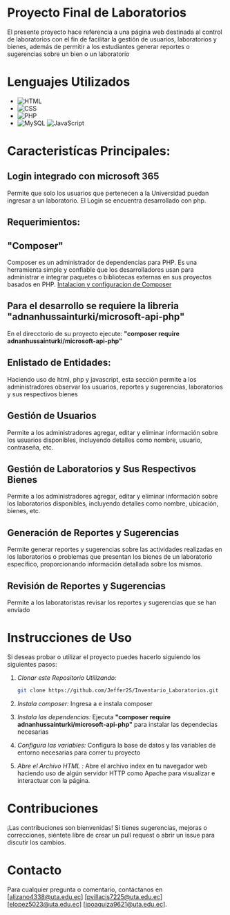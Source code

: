 # Proyecto Final de Laboratorios
El presente proyecto hace referencia a una página web destinada al control de laboratorios con el fin de facilitar la gestión de usuarios, laboratorios y bienes, además de permitir a los estudiantes generar reportes o sugerencias sobre un bien o un laboratorio

# Lenguajes Utilizados

- ![HTML](https://img.shields.io/badge/HTML5-E34F26?style=for-the-badge&logo=html5&logoColor=white)
- ![CSS](https://img.shields.io/badge/CSS3-1572B6?style=for-the-badge&logo=css3&logoColor=white)
- ![PHP](https://img.shields.io/badge/PHP-777BB4?style=for-the-badge&logo=php&logoColor=white)
- ![MySQL](https://img.shields.io/badge/MySQL-4479A1?style=for-the-badge&logo=mysql&logoColor=white)
![JavaScript](https://img.shields.io/badge/JavaScript-F7DF1E?style=for-the-badge&logo=javascript&logoColor=black)

# Caracteristícas Principales:

## Login integrado con microsoft 365
Permite que solo los usuarios que pertenecen a la Universidad puedan ingresar a un laboratorio.
El Login se encuentra desarrollado con php.
## Requerimientos:
## "Composer"
Composer es un administrador de dependencias para PHP. Es una herramienta simple y confiable que los desarrolladores usan para administrar e integrar paquetes o bibliotecas externas en sus proyectos basados en PHP. 
[Intalacion y configuracion de Composer](https://www.hostinger.es/tutoriales/como-instalar-composer#:~:text=Composer%20es%20un%20administrador%20de,o%20aplicaciones%20web%20desde%20cero.)
## Para el desarrollo se requiere la libreria "adnanhussainturki/microsoft-api-php"
En el direcctorio de su proyecto ejecute:
__"composer require adnanhussainturki/microsoft-api-php"__

## Enlistado de Entidades:
Haciendo uso de html, php y javascript, esta sección permite a los administradores observar los usuarios, reportes y sugerencias, laboratorios y sus respectivos bienes

## Gestión de Usuarios
Permite a los administradores agregar, editar y eliminar información sobre los usuarios disponibles, incluyendo detalles como nombre, usuario, contraseña, etc.

## Gestión de Laboratorios y Sus Respectivos Bienes
Permite a los administradores agregar, editar y eliminar información sobre los laboratorios disponibles, incluyendo detalles como nombre, ubicación, bienes, etc.

## Generación de Reportes y Sugerencias
Permite generar reportes y sugerencias sobre las actividades realizadas en los laboratorios o problemas que presentan los bienes de un laboratorio específico, proporcionando información detallada sobre los mismos.

## Revisión de Reportes y Sugerencias
Permite a los laboratoristas revisar los reportes y sugerencias que se han envíado

# Instrucciones de Uso

Si deseas probar o utilizar el proyecto puedes hacerlo siguiendo los siguientes pasos:

1. *Clonar este Repositorio Utilizando:*
   ```bash
   git clone https://github.com/Jeffer2S/Inventario_Laboratorios.git

2. *Instala composer:*
   Ingresa a [](https://www.hostinger.es/tutoriales/como-instalar-composer#:~:text=Composer%20es%20un%20administrador%20de,o%20aplicaciones%20web%20desde%20cero.) e instala composer  

2. *Instala las dependencias:*
   Ejecuta __"composer require adnanhussainturki/microsoft-api-php"__ para instalar las dependecias necesarias
   
4. *Configura las variables:*
   Configura la base de datos y las variables de entorno necesarias para correr tu proyecto

5. *Abre el Archivo HTML :*
   Abre el archivo index en tu navegador web haciendo uso de algún servidor HTTP como Apache para visualizar e interactuar con la página.

# Contribuciones

¡Las contribuciones son bienvenidas! Si tienes sugerencias, mejoras o correcciones, siéntete libre de crear un pull request o abrir un issue para discutir los cambios.

# Contacto

Para cualquier pregunta o comentario, contáctanos en [alizano4338@uta.edu.ec] [pvillacis7225@uta.edu.ec] [elopez5023@uta.edu.ec] [jpoaquiza9621@uta.edu.ec].
